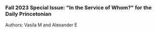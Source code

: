 ### Fall 2023 Special Issue: "In the Service of Whom?" for the Daily Princetonian

Authors: Vasila M and Alexander E

